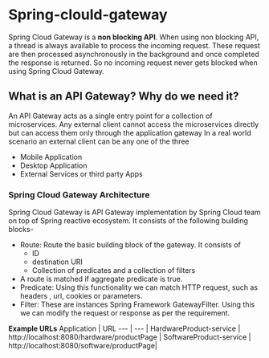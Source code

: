 # Spring-clould-gateway
Spring Cloud Gateway is a __non blocking API__. When using non blocking API, a thread is always available to process the incoming request. These request are then processed asynchronously in the background and once completed the response is returned. So no incoming request never gets blocked when using Spring Cloud Gateway.

## What is an API Gateway? Why do we need it?
An API Gateway acts as a single entry point for a collection of microservices. Any external client cannot access the microservices directly but can access them only through the application gateway
In a real world scenario an external client can be any one of the three
* Mobile Application
* Desktop Application
* External Services or third party Apps

### Spring Cloud Gateway Architecture
Spring Cloud Gateway is API Gateway implementation by Spring Cloud team on top of Spring reactive ecosystem. It consists of the following building blocks-
* Route: Route the basic building block of the gateway. It consists of
	* ID
	* destination URI
	* Collection of predicates and a collection of filters
* A route is matched if aggregate predicate is true.
* Predicate: Using this functionality we can match HTTP request, such as headers , url, cookies or parameters.
* Filter: These are instances Spring Framework GatewayFilter. Using this we can modify the request or response as per the requirement.

__Example URLs__
Application | URL 
--- | --- |
HardwareProduct-service | http://localhost:8080/hardware/productPage | 
SoftwareProduct-service | http://localhost:8080/software/productPage|  
